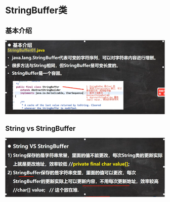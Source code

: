 # StringBuffer类
## 基本介绍
![输入图片说明](/imgs/2024-07-17/WdSoSGeGe3vQH0OO.png)

## String vs StringBuffer
![输入图片说明](/imgs/2024-07-17/QDDkEeOEGxkKYClA.png)



<!--stackedit_data:
eyJoaXN0b3J5IjpbLTE1MjQ5ODkyNThdfQ==
-->